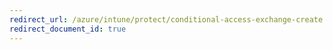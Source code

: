 ```yaml
---
redirect_url: /azure/intune/protect/conditional-access-exchange-create
redirect_document_id: true
---
```

